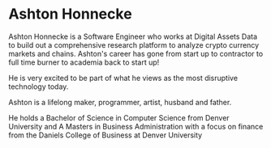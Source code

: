 # Ashton Honnecke

Ashton Honnecke is a Software Engineer who works at Digital Assets Data to build out a comprehensive research platform to analyze crypto currency markets and chains. Ashton's career has gone from start up to contractor to full time burner to academia back to start up!

He is very excited to be part of what he views as the most disruptive technology today.

Ashton is a lifelong maker, programmer, artist, husband and father.

He holds a Bachelor of Science in Computer Science from Denver University and A Masters in Business Administration with a focus on finance from the Daniels College of Business at Denver University
